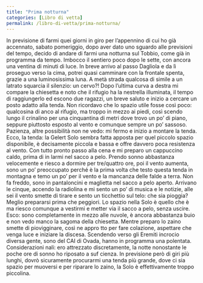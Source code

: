 ```yaml
---
title: "Prima notturna"
categories: [Libro di vetta]
permalink: /libro-di-vetta/prima-notturna/
---
```


In previsione di farmi quei giorni in giro per l’appennino di cui ho già accennato, sabato
pomeriggio, dopo aver dato uno sguardo alle previsioni del tempo, decido di andare di farmi
una notturna sul Tobbio, come già in programma da tempo.
Imbocco il sentiero poco dopo le sette, con ancora una ventina di minuti di luce.
In breve arrivo al passo Dagliola e da lì proseguo verso la cima, potrei quasi camminare con la
frontale spenta, grazie a una luminosissima luna.
A metà strada qualcosa di simile a un latrato squarcia il silenzio: un cervo?!
Dopo l’ultima curva a destra mi compare la chiesetta e noto che il rifugio ha la nestrella
illuminata, il tempo di raggiungerlo ed escono due ragazzi, un breve saluto e inizio a cercare
un posto adatto alla tenda.
Non ricordavo che lo spazio utile fosse così poco: qualcosina di anco al rifugio, ma troppo in
mezzo ai piedi, così scendo lungo il crinalino per una cinquantina di metri dove trovo un po’ di
piano, seppure piuttosto esposto al vento e comunque sempre un po’ sassoso.
Pazienza, altre possibilità non ne vedo: mi fermo e inizio a montare la tenda. Ecco, la tenda: la
Gelert Solo sembra fatta apposta per quel piccolo spazio disponibile, è decisamente piccola e
bassa e offre davvero poca resistenza al vento.
Con tutto pronto passo alla cena e mi preparo un cappuccino caldo, prima di in larmi nel
sacco a pelo. Prendo sonno abbastanza velocemente e riesco a dormire per tre/quattro ore,
poi il vento aumenta, sono un po’ preoccupato perché è la prima volta che testo questa tenda
in montagna e temo un po’ per il vento e la mancanza delle falde a terra.
Non fa freddo, sono in pantaloncini e maglietta nel sacco a pelo aperto. Arrivano le cinque,
accendo la radiolina e mi sento un po’ di musica e le notizie, alle sei il vento smette di tirare e
sento un ticchettio sul telo: che sia pioggia? Meglio prepararsi prima che peggiori.
Lo spazio nella Solo è quello che è ma riesco comunque a vestirmi e metter via il sacco a pelo,
senza uscire.
Esco: sono completamente in mezzo alle nuvole, è ancora abbastanza buio e non vedo manco
la sagoma della chiesetta.
Mentre preparo lo zaino smette di piovigginare, così ne appro tto per fare colazione,
aspettare che venga luce e iniziare la discesa.
Scendendo verso gli Eremiti incrocio diversa gente, sono del CAI di Ovada, hanno in
programma una polentata.
Considerazioni nali: ero attrezzato discretamente, la notte nonostante le poche ore di
sonno ho riposato a suf cienza. In previsione però di giri più lunghi, dovrò sicuramente
procurarmi una tenda più grande, dove ci sia spazio per muoversi e per riparare lo zaino, la
Solo è effettivamente troppo piccolina.
